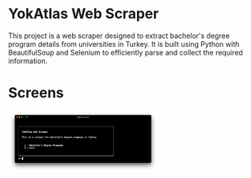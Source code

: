 # YokAtlas Web Scraper

This project is a web scraper designed to extract bachelor's degree program details from universities in Turkey. It is built using Python with BeautifulSoup and Selenium to efficiently parse and collect the required information.

# Screens

<div style="float: left">
    <img src="./assets/1.png" style="width: 60%" />
</div>
